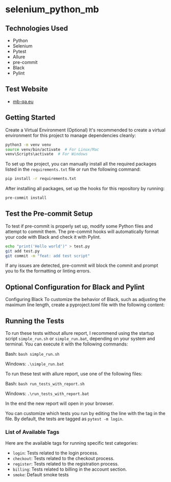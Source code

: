 # selenium_python_mb

## Technologies Used

- Python
- Selenium
- Pytest
- Allure
- pre-commit
- Black
- Pylint

## Test Website

- [mb-qa.eu](https://mb-qa.eu/)

## Getting Started

Create a Virtual Environment (Optional)
It's recommended to create a virtual environment for this project to manage dependencies cleanly:

```bash
python3 -m venv venv
source venv/bin/activate  # For Linux/Mac
venv\Scripts\activate  # For Windows
```

To set up the project, you can manually install all the required packages listed in the `requirements.txt` file or run the following command:

```bash
pip install -r requirements.txt
```

After installing all packages, set up the hooks for this repository by running:

```bash
pre-commit install
```

## Test the Pre-commit Setup

To test if pre-commit is properly set up, modify some Python files and attempt to commit them.
The pre-commit hooks will automatically format your code with Black and check it with Pylint.

```bash
echo "print('Hello world')" > test.py
git add test.py
git commit -m "feat: add test script"
```

If any issues are detected, pre-commit will block the commit and prompt you to fix the formatting or linting errors.

## Optional Configuration for Black and Pylint

Configuring Black
To customize the behavior of Black, such as adjusting the maximum line length, create a pyproject.toml file with the following content:

## Running the Tests

To run these tests without allure report, I recommend using the startup script `simple_run.sh` or `simple_run.bat`, depending on your system and terminal. You can execute it with the following commands:

Bash: `bash simple_run.sh`

Windows: `.\simple_run.bat`

To run these test with allure report, use one of the following files:

Bash: `bash run_tests_with_report.sh`

Windows: `.\run_tests_with_report.bat`

In the end the new report will open in your browser.

You can customize which tests you run by editing the line with the tag in the file. By default, the tests are tagged as `pytest -m login`.

### List of Available Tags

Here are the available tags for running specific test categories:

- `login`: Tests related to the login process.
- `checkout`: Tests related to the checkout process.
- `register`: Tests related to the registration process.
- `billing`: Tests related to billing in the account section.
- `smoke`: Default smoke tests
